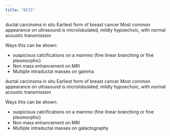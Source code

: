```yaml
---
title: "DCIS"
---
```

ductal carcinoma in situ
Earliest form of breast cancer
Most common appearance on ultrasound is microlobulated, mildly hypoechoic, with normal acoustic transmission

Ways this can be shown:
- suspicious calcifications on a mammo (fine linear branching or fine pleomorphic)
- Non mass enhancement on MRI
- Multiple intraductal masses on gamma

ductal carcinoma in situ
Earliest form of breast cancer
Most common appearance on ultrasound is microlobulated, mildly hypoechoic, with normal acoustic transmission

Ways this can be shown:
- suspicious calcifications on a mammo (fine linear branching or fine pleomorphic)
- Non mass enhancement on MRI
- Multiple intraductal masses on galactography

